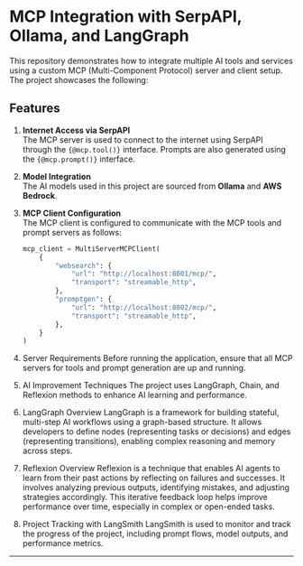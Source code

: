 # MCP Integration with SerpAPI, Ollama, and LangGraph

This repository demonstrates how to integrate multiple AI tools and services using a custom MCP (Multi-Component Protocol) server and client setup. The project showcases the following:

## Features

1. **Internet Access via SerpAPI**  
   The MCP server is used to connect to the internet using SerpAPI through the `{@mcp.tool()}` interface. Prompts are also generated using the `{@mcp.prompt()}` interface.

2. **Model Integration**  
   The AI models used in this project are sourced from **Ollama** and **AWS Bedrock**.

3. **MCP Client Configuration**  
   The MCP client is configured to communicate with the MCP tools and prompt servers as follows:

   ```python
   mcp_client = MultiServerMCPClient(
       {
           "websearch": {
               "url": "http://localhost:8001/mcp/",
               "transport": "streamable_http",
           },
           "promptgen": {
               "url": "http://localhost:8002/mcp/",
               "transport": "streamable_http",
           },
       }
   )
   ```

4. Server Requirements
Before running the application, ensure that all MCP servers for tools and prompt generation are up and running.

5. AI Improvement Techniques
The project uses LangGraph, Chain, and Reflexion methods to enhance AI learning and performance.

6. LangGraph Overview
LangGraph is a framework for building stateful, multi-step AI workflows using a graph-based structure. It allows developers to define nodes (representing tasks or decisions) and edges (representing transitions), enabling complex reasoning and memory across steps.

7. Reflexion Overview
Reflexion is a technique that enables AI agents to learn from their past actions by reflecting on failures and successes. It involves analyzing previous outputs, identifying mistakes, and adjusting strategies accordingly. This iterative feedback loop helps improve performance over time, especially in complex or open-ended tasks.

8. Project Tracking with LangSmith
LangSmith is used to monitor and track the progress of the project, including prompt flows, model outputs, and performance metrics.

---

